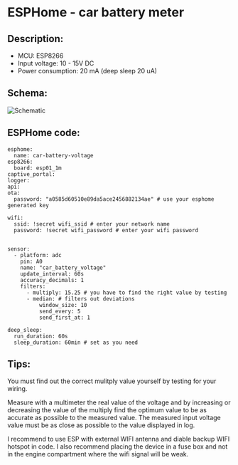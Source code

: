 # ESPHome - car battery meter


## Description:

- MCU: ESP8266
- Input voltage: 10 - 15V DC
- Power consumption: 20 mA (deep sleep 20 uA)


## Schema:

![Schematic](https://github.com/peca2345/ESPHome-car-battery-voltage-meter/raw/main/schema.png)

## ESPHome code:

    esphome:
      name: car-battery-voltage
    esp8266:
      board: esp01_1m
    captive_portal:
    logger:
    api:
    ota:
      password: "a0585d60510e89da5ace2456882134ae" # use your esphome generated key 
    
    wifi:
      ssid: !secret wifi_ssid # enter your network name 
      password: !secret wifi_password # enter your wifi password
    
    
    sensor:
      - platform: adc
        pin: A0
        name: "car_battery_voltage"
        update_interval: 60s
        accuracy_decimals: 1
        filters:
          - multiply: 15.25 # you have to find the right value by testing 
          - median: # filters out deviations 
              window_size: 10
              send_every: 5
              send_first_at: 1
         
    deep_sleep:
      run_duration: 60s 
      sleep_duration: 60min # set as you need 

## Tips:

You must find out the correct mulitply value yourself by testing for your wiring.

Measure with a multimeter the real value of the voltage and by increasing or decreasing the value of the multiply find the optimum value to be as accurate as possible to the measured value. The measured input voltage value must be as close as possible to the value displayed in log.

I recommend to use ESP with external WIFI antenna and diable backup WIFI hotspot in code.
I also recommend placing the device in a fuse box and not in the engine compartment where the wifi signal will be weak.
